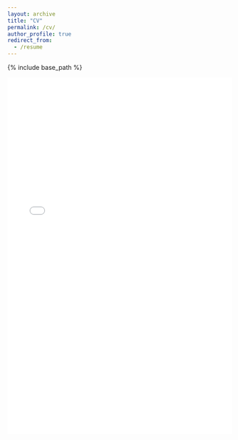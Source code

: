 ```yaml
---
layout: archive
title: "CV"
permalink: /cv/
author_profile: true
redirect_from:
  - /resume
---
```


{% include base_path %}

<iframe src="../files/CV_RAllio_2023-12-12.pdf" width="100%" height="800" frameborder="no" border="0" marginwidth="0" marginheight="0" view="Fit" toolbar="0"></iframe>
